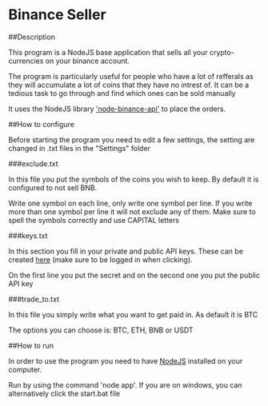 Binance Seller
===

##Description

This program is a NodeJS base application that sells all your crypto-currencies on your binance account.

The program is particularly useful for people who have a lot of refferals as they will accumulate a lot
of coins that they have no intrest of. It can be a tedious task to go through and find which ones can be sold manually

It uses the NodeJS library ['node-binance-api'](https://github.com/jaggedsoft/node-binance-api) to place the orders.

##How to configure

Before starting the program you need to edit a few settings, the setting are changed in .txt files in the "Settings" folder

###exclude.txt

In this file you put the symbols of the coins you wish to keep. By default it is configured to not sell BNB.

Write one symbol on each line, only write one symbol per line. If you write more than one symbol per line it will not exclude any of them.
Make sure to spell the symbols correctly and use CAPITAL letters

###keys.txt

In this section you fill in your private and public API keys. These can be created [here](https://www.binance.com/userCenter/createApi.html)
(make sure to be logged in when clicking).

On the first line you put the secret and on the second one you put the public API key

###trade_to.txt

In this file you simply write what you want to get paid in. As default it is BTC

The options you can choose is: BTC, ETH, BNB or USDT

##How to run

In order to use the program you need to have [NodeJS](https://nodejs.org/en/) installed on your computer.

Run by using the command 'node app'. If you are on windows, you can alternatively click the start.bat file
